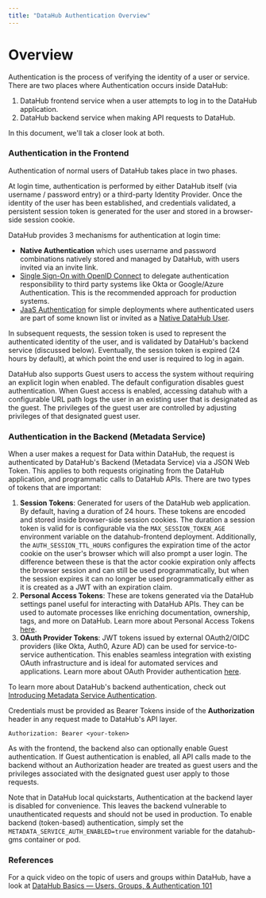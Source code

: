 ```yaml
---
title: "DataHub Authentication Overview"
---
```


# Overview

Authentication is the process of verifying the identity of a user or service. There are two
places where Authentication occurs inside DataHub:

1. DataHub frontend service when a user attempts to log in to the DataHub application.
2. DataHub backend service when making API requests to DataHub.

In this document, we'll tak a closer look at both.

### Authentication in the Frontend

Authentication of normal users of DataHub takes place in two phases.

At login time, authentication is performed by either DataHub itself (via username / password entry) or a third-party Identity Provider. Once the identity
of the user has been established, and credentials validated, a persistent session token is generated for the user and stored
in a browser-side session cookie.

DataHub provides 3 mechanisms for authentication at login time:

- **Native Authentication** which uses username and password combinations natively stored and managed by DataHub, with users invited via an invite link.
- [Single Sign-On with OpenID Connect](guides/sso/configure-oidc-react.md) to delegate authentication responsibility to third party systems like Okta or Google/Azure Authentication. This is the recommended approach for production systems.
- [JaaS Authentication](guides/jaas.md) for simple deployments where authenticated users are part of some known list or invited as a [Native DataHub User](guides/add-users.md).

In subsequent requests, the session token is used to represent the authenticated identity of the user, and is validated by DataHub's backend service (discussed below).
Eventually, the session token is expired (24 hours by default), at which point the end user is required to log in again.

DataHub also supports Guest users to access the system without requiring an explicit login when enabled. The default configuration disables guest authentication.
When Guest access is enabled, accessing datahub with a configurable URL path logs the user in an existing user that is designated as the guest. The privileges of the guest user
are controlled by adjusting privileges of that designated guest user.

### Authentication in the Backend (Metadata Service)

When a user makes a request for Data within DataHub, the request is authenticated by DataHub's Backend (Metadata Service) via a JSON Web Token. This applies to both requests originating from the DataHub application,
and programmatic calls to DataHub APIs. There are two types of tokens that are important:

1. **Session Tokens**: Generated for users of the DataHub web application. By default, having a duration of 24 hours.
   These tokens are encoded and stored inside browser-side session cookies. The duration a session token is valid for is configurable via the `MAX_SESSION_TOKEN_AGE` environment variable
   on the datahub-frontend deployment. Additionally, the `AUTH_SESSION_TTL_HOURS` configures the expiration time of the actor cookie on the user's browser which will also prompt a user login. The difference between these is that the actor cookie expiration only affects the browser session and can still be used programmatically,
   but when the session expires it can no longer be used programmatically either as it is created as a JWT with an expiration claim.
2. **Personal Access Tokens**: These are tokens generated via the DataHub settings panel useful for interacting
   with DataHub APIs. They can be used to automate processes like enriching documentation, ownership, tags, and more on DataHub. Learn
   more about Personal Access Tokens [here](personal-access-tokens.md).
3. **OAuth Provider Tokens**: JWT tokens issued by external OAuth2/OIDC providers (like Okta, Auth0, Azure AD) can be used
   for service-to-service authentication. This enables seamless integration with existing OAuth infrastructure and is ideal
   for automated services and applications. Learn more about OAuth Provider authentication [here](oauth-providers.md).

To learn more about DataHub's backend authentication, check out [Introducing Metadata Service Authentication](introducing-metadata-service-authentication.md).

Credentials must be provided as Bearer Tokens inside of the **Authorization** header in any request made to DataHub's API layer.

```shell
Authorization: Bearer <your-token>
```

As with the frontend, the backend also can optionally enable Guest authentication. If Guest authentication is enabled, all API calls made to the backend
without an Authorization header are treated as guest users and the privileges associated with the designated guest user apply to those requests.

Note that in DataHub local quickstarts, Authentication at the backend layer is disabled for convenience. This leaves the backend
vulnerable to unauthenticated requests and should not be used in production. To enable
backend (token-based) authentication, simply set the `METADATA_SERVICE_AUTH_ENABLED=true` environment variable
for the datahub-gms container or pod.

### References

For a quick video on the topic of users and groups within DataHub, have a look at [DataHub Basics — Users, Groups, & Authentication 101
](https://youtu.be/8Osw6p9vDYY)
